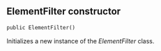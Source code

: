 ## ElementFilter constructor

```txt
public ElementFilter()
```

Initializes a new instance of the *ElementFilter* class.

